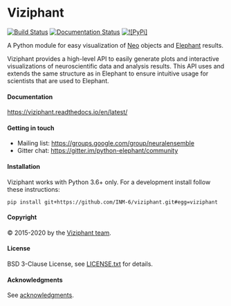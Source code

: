 # Viziphant

[![Build Status](https://travis-ci.org/INM-6/viziphant.svg?branch=master)](https://travis-ci.org/INM-6/viziphant)
[![Documentation Status](https://readthedocs.org/projects/viziphant/badge/?version=latest)](https://viziphant.readthedocs.io/en/latest/?badge=latest)
[![![PyPi]](https://img.shields.io/pypi/v/viziphant)](https://pypi.org/project/viziphant/)

A Python module for easy visualization of [Neo](https://github.com/NeuralEnsemble/python-neo) objects and [Elephant](https://github.com/NeuralEnsemble/elephant) results.

Viziphant provides a high-level API to easily generate plots and interactive visualizations of neuroscientific data and analysis results. This API uses and extends the same structure as in Elephant to ensure intuitive usage for scientists that are used to Elephant. 


#### Documentation

https://viziphant.readthedocs.io/en/latest/

#### Getting in touch

* Mailing list: https://groups.google.com/group/neuralensemble
* Gitter chat: https://gitter.im/python-elephant/community


#### Installation

Viziphant works with Python 3.6+ only. For a development install follow these instructions:

```
pip install git+https://github.com/INM-6/viziphant.git#egg=viziphant
```


#### Copyright
:copyright: 2015-2020 by the [Viziphant team](doc/authors.rst).

#### License
BSD 3-Clause License, see [LICENSE.txt](LICENSE.txt) for details.

#### Acknowledgments
See [acknowledgments](doc/acknowledgments.rst).
